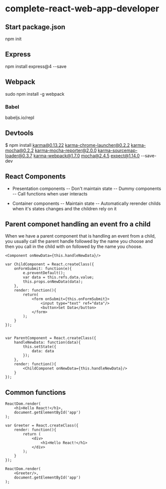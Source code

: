 # complete-react-web-app-developer

## Start package.json

npm init

## Express

npm install express@4 --save

## Webpack

sudo npm install -g webpack

### Babel

babeljs.io/repl

## Devtools


$ npm install karma@0.13.22 karma-chrome-launcher@0.2.2 karma-mocha@0.2.2 karma-mocha-reporter@2.0.0 karma-sourcemap-loader@0.3.7 karma-webpack@1.7.0 mocha@2.4.5 expect@1.14.0 --save-dev

## React Components

 - Presentation components 
 -- Don't maintain state
 -- Dummy components 
 -- Call functions when user interacts

 - Container components
 -- Maintain state
 -- Automatically rerender childs when it's states changes and the children rely on it


## Parent componet handling an event fro a child

When we have a parent component that is handling an event from a child, you usually call the parent handle followed by the name you choose and then you call in the child with on followed by the name you choose.

```<Component onNewData={this.handleNewData}/>```

```
var ChildComponent = React.createClass({
	onFormSubmit: function(e){
		e.preventDefault();
		var data = this.refs.data.value;
		this.props.onNewData(data);
	},
	render: function(){
		return(
			<form onSubmit={this.onFormSubmit}>
				<input type="text" ref="data"/>
				<button>Set Data</button>
			</form>
		);
	}
});


var ParentComponent = React.createClass({
	handleNewData: function(data){
		this.setState({
			data: data
		});
	},
	render: function(){
		<ChildComponet onNewData={this.handleNewData}/>
	}
});
```



 

## Common functions

```
ReactDom.render(
	<h1>Hello React!</h1>,
	document.getElementById('app')
);
```

```
var Greeter = React.createClass({
	render: function(){
		return (
			<div>
				<h1>Hello React!</h1>
			</div>
		);
	}
});

ReactDom.render(
	<Greeter/>,
	document.getElementById('app')
);

```